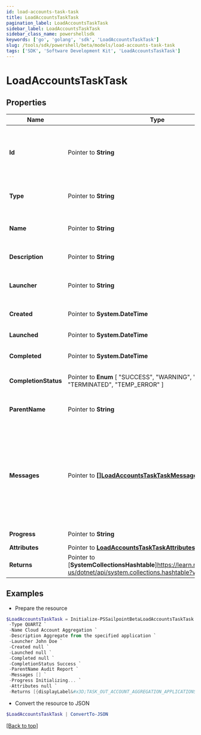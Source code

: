 ```yaml
---
id: load-accounts-task-task
title: LoadAccountsTaskTask
pagination_label: LoadAccountsTaskTask
sidebar_label: LoadAccountsTaskTask
sidebar_class_name: powershellsdk
keywords: ['go', 'golang', 'sdk', 'LoadAccountsTaskTask'] 
slug: /tools/sdk/powershell/beta/models/load-accounts-task-task
tags: ['SDK', 'Software Development Kit', 'LoadAccountsTaskTask']
---
```



# LoadAccountsTaskTask

## Properties

Name | Type | Description | Notes
------------ | ------------- | ------------- | -------------
**Id** |  Pointer to **String** | System-generated unique ID of the task this taskStatus represents | [optional] 
**Type** |  Pointer to **String** | Type of task this task represents | [optional] 
**Name** |  Pointer to **String** | The name of the aggregation process | [optional] 
**Description** |  Pointer to **String** | The description of the task | [optional] 
**Launcher** |  Pointer to **String** | The user who initiated the task | [optional] 
**Created** |  Pointer to **System.DateTime** | The Task creation date | [optional] 
**Launched** |  Pointer to **System.DateTime** | The task start date | [optional] 
**Completed** |  Pointer to **System.DateTime** | The task completion date | [optional] 
**CompletionStatus** |  Pointer to  **Enum** [  "SUCCESS",    "WARNING",    "ERROR",    "TERMINATED",    "TEMP_ERROR" ] | Task completion status. | [optional] 
**ParentName** |  Pointer to **String** | Name of the parent task if exists. | [optional] 
**Messages** |  Pointer to [**[]LoadAccountsTaskTaskMessagesInner**](load-accounts-task-task-messages-inner) | List of the messages dedicated to the report.  From task definition perspective here usually should be warnings or errors. | [optional] 
**Progress** |  Pointer to **String** | Current task state. | [optional] 
**Attributes** |  Pointer to [**LoadAccountsTaskTaskAttributes**](load-accounts-task-task-attributes) |  | [optional] 
**Returns** |  Pointer to [**SystemCollectionsHashtable**]https://learn.microsoft.com/en-us/dotnet/api/system.collections.hashtable?view=net-8.0 | Return values from the task | [optional] 

## Examples

- Prepare the resource
```powershell
$LoadAccountsTaskTask = Initialize-PSSailpointBetaLoadAccountsTaskTask  -Id ef38f94347e94562b5bb8424a56397d8 `
 -Type QUARTZ `
 -Name Cloud Account Aggregation `
 -Description Aggregate from the specified application `
 -Launcher John Doe `
 -Created null `
 -Launched null `
 -Completed null `
 -CompletionStatus Success `
 -ParentName Audit Report `
 -Messages [] `
 -Progress Initializing... `
 -Attributes null `
 -Returns [{displayLabel&#x3D;TASK_OUT_ACCOUNT_AGGREGATION_APPLICATIONS, attributeName&#x3D;applications}, {displayLabel&#x3D;TASK_OUT_ACCOUNT_AGGREGATION_TOTAL, attributeName&#x3D;total}, {displayLabel&#x3D;TASK_OUT_ACCOUNT_AGGREGATION_OPTIMIZED, attributeName&#x3D;optimizedAggregation}, {displayLabel&#x3D;TASK_OUT_ACCOUNT_AGGREGATION_IGNORED, attributeName&#x3D;ignored}, {displayLabel&#x3D;TASK_OUT_UNCHANGED_ACCOUNTS, attributeName&#x3D;optimized}, {displayLabel&#x3D;TASK_OUT_ACCOUNT_AGGREGATION_CREATED, attributeName&#x3D;created}, {displayLabel&#x3D;TASK_OUT_ACCOUNT_AGGREGATION_UPDATED, attributeName&#x3D;updated}, {displayLabel&#x3D;TASK_OUT_ACCOUNT_AGGREGATION_DELETED, attributeName&#x3D;deleted}, {displayLabel&#x3D;TASK_OUT_ACCOUNT_AGGREGATION_MANAGER_CHANGES, attributeName&#x3D;managerChanges}, {displayLabel&#x3D;TASK_OUT_ACCOUNT_AGGREGATION_BUSINESS_ROLE_CHANGES, attributeName&#x3D;detectedRoleChanges}, {displayLabel&#x3D;TASK_OUT_ACCOUNT_AGGREGATION_EXCEPTION_CHANGES, attributeName&#x3D;exceptionChanges}, {displayLabel&#x3D;TASK_OUT_ACCOUNT_AGGREGATION_POLICIES, attributeName&#x3D;policies}, {displayLabel&#x3D;TASK_OUT_ACCOUNT_AGGREGATION_POLICY_VIOLATIONS, attributeName&#x3D;policyViolations}, {displayLabel&#x3D;TASK_OUT_ACCOUNT_AGGREGATION_POLICY_NOTIFICATIONS, attributeName&#x3D;policyNotifications}, {displayLabel&#x3D;TASK_OUT_ACCOUNT_AGGREGATION_SCORES_CHANGED, attributeName&#x3D;scoresChanged}, {displayLabel&#x3D;TASK_OUT_ACCOUNT_AGGREGATION_SNAPSHOTS_CREATED, attributeName&#x3D;snapshotsCreated}, {displayLabel&#x3D;TASK_OUT_ACCOUNT_AGGREGATION_SCOPES_CREATED, attributeName&#x3D;scopesCreated}, {displayLabel&#x3D;TASK_OUT_ACCOUNT_AGGREGATION_SCOPES_CORRELATED, attributeName&#x3D;scopesCorrelated}, {displayLabel&#x3D;TASK_OUT_ACCOUNT_AGGREGATION_SCOPES_SELECTED, attributeName&#x3D;scopesSelected}, {displayLabel&#x3D;TASK_OUT_ACCOUNT_AGGREGATION_SCOPES_DORMANT, attributeName&#x3D;scopesDormant}, {displayLabel&#x3D;TASK_OUT_ACCOUNT_AGGREGATION_UNSCOPED_IDENTITIES, attributeName&#x3D;unscopedIdentities}, {displayLabel&#x3D;TASK_OUT_ACCOUNT_AGGREGATION_CERTIFICATIONS_CREATED, attributeName&#x3D;certificationsCreated}, {displayLabel&#x3D;TASK_OUT_ACCOUNT_AGGREGATION_CERTIFICATIONS_DELETED, attributeName&#x3D;certificationsDeleted}, {displayLabel&#x3D;TASK_OUT_ACCOUNT_AGGREGATION_APPLICATIONS_GENERATED, attributeName&#x3D;applicationsGenerated}, {displayLabel&#x3D;TASK_OUT_ACCOUNT_AGGREGATION_MANAGED_ATTRIBUTES_PROMOTED, attributeName&#x3D;managedAttributesCreated}, {displayLabel&#x3D;TASK_OUT_ACCOUNT_AGGREGATION_MANAGED_ATTRIBUTES_PROMOTED_BY_APP, attributeName&#x3D;managedAttributesCreatedByApplication}, {displayLabel&#x3D;TASK_OUT_ACCOUNT_AGGREGATION_IDENTITYENTITLEMENTS_CREATED, attributeName&#x3D;identityEntitlementsCreated}, {displayLabel&#x3D;TASK_OUT_ACCOUNT_AGGREGATION_GROUPS_CREATED, attributeName&#x3D;groupsCreated}]
```

- Convert the resource to JSON
```powershell
$LoadAccountsTaskTask | ConvertTo-JSON
```


[[Back to top]](#) 

